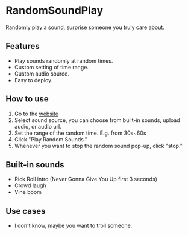 # RandomSoundPlay
Randomly play a sound, surprise someone you truly care about. 

## Features
- Play sounds randomly at random times.
- Custom setting of time range.
- Custom audio source.
- Easy to deploy.

## How to use
1. Go to the [website](https://twtom041.github.io/RandomSoundPlay/)
2. Select sound source, you can choose from built-in sounds, upload audio, or audio url.
3. Set the range of the random time. E.g. from 30s~60s
4. Click "Play Random Sounds."
5. Whenever you want to stop the random sound pop-up, click "stop."

## Built-in sounds
- Rick Roll intro (Never Gonna Give You Up first 3 seconds)
- Crowd laugh
- Vine boom

## Use cases
- I don't know, maybe you want to troll someone.
